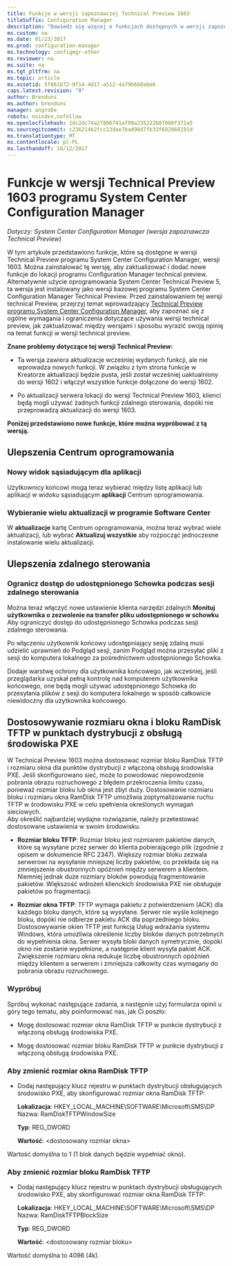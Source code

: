 ```yaml
---
title: Funkcje w wersji zapoznawczej Technical Preview 1603
titleSuffix: Configuration Manager
description: "Dowiedz się więcej o funkcjach dostępnych w wersji zapoznawczej Technical Preview programu System Center Configuration Manager, wersji 1603."
ms.custom: na
ms.date: 01/23/2017
ms.prod: configuration-manager
ms.technology: configmgr-other
ms.reviewer: na
ms.suite: na
ms.tgt_pltfrm: na
ms.topic: article
ms.assetid: 5f861b72-9f14-4d17-a512-4a79b660abe6
caps.latest.revision: "8"
author: Brenduns
ms.author: brenduns
manager: angrobe
robots: noindex,nofollow
ms.openlocfilehash: 1dc2dc74a27806741af99a235222b8f088f371a5
ms.sourcegitcommit: c236214b2fcc13dae7bad96d7fb33f692868191d
ms.translationtype: MT
ms.contentlocale: pl-PL
ms.lasthandoff: 10/12/2017
---
```

# <a name="capabilities-in-technical-preview-1603-for-system-center-configuration-manager"></a>Funkcje w wersji Technical Preview 1603 programu System Center Configuration Manager

*Dotyczy: System Center Configuration Manager (wersja zapoznawcza Technical Preview)*

W tym artykule przedstawiono funkcje, które są dostępne w wersji Technical Preview programu System Center Configuration Manager, wersji 1603. Można zainstalować tę wersję, aby zaktualizować i dodać nowe funkcje do lokacji programu Configuration Manager technical preview. Alternatywnie użycie oprogramowania System Center Technical Preview 5, ta wersja jest instalowany jako wersji bazowej programu System Center Configuration Manager Technical Preview. Przed zainstalowaniem tej wersji technical Preview, przejrzyj temat wprowadzający [Technical Preview programu System Center Configuration Manager](../../core/get-started/technical-preview.md), aby zapoznać się z ogólne wymagania i ograniczenia dotyczące używania wersji technical preview, jak zaktualizować między wersjami i sposobu wyrazić swoją opinię na temat funkcji w wersji technical preview.  

 **Znane problemy dotyczące tej wersji Technical Preview:**  

-   Ta wersja zawiera aktualizacje wcześniej wydanych funkcji, ale nie wprowadza nowych funkcji. W związku z tym strona funkcje w Kreatorze aktualizacji będzie pusta, jeśli został wcześniej uaktualniony do wersji 1602 i włączył wszystkie funkcje dołączone do wersji 1602.  

-   Po aktualizacji serwera lokacji do wersji Technical Preview 1603, klienci będą mogli używać żadnych funkcji zdalnego sterowania, dopóki nie przeprowadzą aktualizacji do wersji 1603.  

 **Poniżej przedstawiono nowe funkcje, które można wypróbować z tą wersją.**  

##  <a name="BKMK_SC1603"></a>Ulepszenia Centrum oprogramowania  

### <a name="new-tiled-view-for-apps"></a>Nowy widok sąsiadującym dla aplikacji  
 Użytkownicy końcowi mogą teraz wybierać między listę aplikacji lub aplikacji w widoku sąsiadującym **aplikacji** Centrum oprogramowania.  

### <a name="select-multiple-updates-in-software-center"></a>Wybieranie wielu aktualizacji w programie Software Center  
 W **aktualizacje** kartę Centrum oprogramowania, można teraz wybrać wiele aktualizacji, lub wybrać **Aktualizuj wszystkie** aby rozpocząć jednoczesne instalowanie wielu aktualizacji.  

##  <a name="BKMK_RC1603"></a>Ulepszenia zdalnego sterowania  

### <a name="limit-shared-clipboard-access-in-a-remote-control-session"></a>Ogranicz dostęp do udostępnionego Schowka podczas sesji zdalnego sterowania  
 Można teraz włączyć nowe ustawienie klienta narzędzi zdalnych **Monituj użytkownika o zezwolenie na transfer pliku udostępnionego w schowku** Aby ograniczyć dostęp do udostępnionego Schowka podczas sesji zdalnego sterowania.  

 Po włączeniu użytkownik końcowy udostępniający sesję zdalną musi udzielić uprawnień do Podgląd sesji, zanim Podgląd można przesyłać pliki z sesji do komputera lokalnego za pośrednictwem udostępnionego Schowka.  

 Dodaje warstwę ochrony dla użytkownika końcowego, jak wcześniej, jeśli przeglądarka uzyskał pełną kontrolę nad komputerem użytkownika końcowego, one będą mogli używać udostępnionego Schowka do przesyłania plików z sesji do komputera lokalnego w sposób całkowicie niewidoczny dla użytkownika końcowego.  

##  <a name="BKMK_RamDiskTFTP"></a> Dostosowywanie rozmiaru okna i bloku RamDisk TFTP w punktach dystrybucji z obsługą środowiska PXE  
 W Technical Preview 1603 można dostosować rozmiar bloku RamDisk TFTP i rozmiaru okna dla punktów dystrybucji z włączoną obsługą środowiska PXE. Jeśli skonfigurowano sieć, może to powodować niepowodzenie pobrania obrazu rozruchowego z błędem przekroczenia limitu czasu, ponieważ rozmiar bloku lub okna jest zbyt duży. Dostosowanie rozmiaru bloku i rozmiaru okna RamDisk TFTP umożliwia zoptymalizowanie ruchu TFTP w środowisku PXE w celu spełnienia określonych wymagań sieciowych.   
Aby określić najbardziej wydajne rozwiązanie, należy przetestować dostosowane ustawienia w swoim środowisku.  

-   **Rozmiar bloku TFTP**: Rozmiar bloku jest rozmiarem pakietów danych, które są wysyłane przez serwer do klienta pobierającego plik (zgodnie z opisem w dokumencie RFC 2347). Większy rozmiar bloku zezwala serwerowi na wysyłanie mniejszej liczby pakietów, co przekłada się na zmniejszenie obustronnych opóźnień między serwerem a klientem. Niemniej jednak duże rozmiary bloków powodują fragmentowanie pakietów. Większość wdrożeń klienckich środowiska PXE nie obsługuje pakietów po fragmentacji.  

-   **Rozmiar okna TFTP**: TFTP wymaga pakietu z potwierdzeniem (ACK) dla każdego bloku danych, które są wysyłane. Serwer nie wyśle kolejnego bloku, dopóki nie odbierze pakietu ACK dla poprzedniego bloku. Dostosowywanie okien TFTP jest funkcją Usług wdrażania systemu Windows, która umożliwia określenie liczby bloków danych potrzebnych do wypełnienia okna. Serwer wysyła bloki danych symetrycznie, dopóki okno nie zostanie wypełnione, a następnie klient wysyła pakiet ACK. Zwiększenie rozmiaru okna redukuje liczbę obustronnych opóźnień między klientem a serwerem i zmniejsza całkowity czas wymagany do pobrania obrazu rozruchowego.  

### <a name="try-it-out"></a>Wypróbuj  
 Spróbuj wykonać następujące zadania, a następnie użyj formularza opinii u góry tego tematu, aby poinformować nas, jak Ci poszło:  

-   Mogę dostosować rozmiar okna RamDisk TFTP w punkcie dystrybucji z włączoną obsługą środowiska PXE.  

-   Mogę dostosować rozmiar bloku RamDisk TFTP w punkcie dystrybucji z włączoną obsługą środowiska PXE.  

### <a name="to-modify-the-ramdisk-tftp-window-size"></a>Aby zmienić rozmiar okna RamDisk TFTP  

-   Dodaj następujący klucz rejestru w punktach dystrybucji obsługujących środowisko PXE, aby skonfigurować rozmiar okna RamDisk TFTP:  

     **Lokalizacja**: HKEY_LOCAL_MACHINE\SOFTWARE\Microsoft\SMS\DP  
    Nazwa: RamDiskTFTPWindowSize  

     **Typ**: REG_DWORD  

     **Wartość**: &lt;dostosowany rozmiar okna\>  

 Wartość domyślna to 1 (1 blok danych będzie wypełniać okno).  

### <a name="to-modify-the-ramdisk-tftp-block-size"></a>Aby zmienić rozmiar bloku RamDisk TFTP  

-   Dodaj następujący klucz rejestru w punktach dystrybucji obsługujących środowisko PXE, aby skonfigurować rozmiar okna RamDisk TFTP:  

     **Lokalizacja**: HKEY_LOCAL_MACHINE\SOFTWARE\Microsoft\SMS\DP  
    Nazwa: RamDiskTFTPBlockSize  

     **Typ**: REG_DWORD  

     **Wartość**: &lt;dostosowany rozmiar bloku\>  

 Wartość domyślna to 4096 (4k).  
